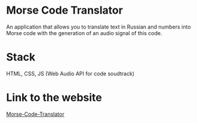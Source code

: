 # Morse Code Translator
An application that allows you to translate text in Russian and numbers into Morse code with the generation of an audio signal of this code.
# Stack
HTML, CSS, JS (Web Audio API for code soudtrack)
# Link to the website
[Morse-Code-Translator](https://vovashkurletov.github.io/Morse-Code-Translator/АзбМорзе/)
